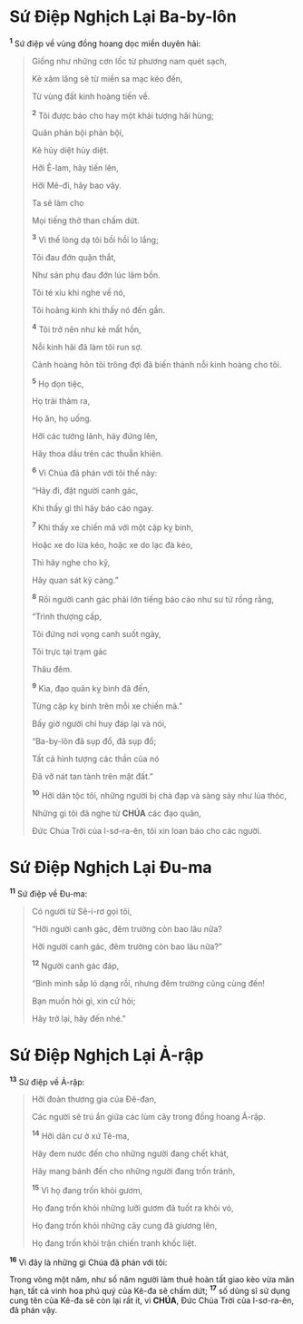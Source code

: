 # Sứ Điệp Nghịch Lại Ba-by-lôn

<sup><b>1</b></sup> Sứ điệp về vùng đồng hoang dọc miền duyên hải:

> Giống như những cơn lốc từ phương nam quét sạch,
>
> Kẻ xâm lăng sẽ từ miền sa mạc kéo đến,
>
> Từ vùng đất kinh hoàng tiến về.
>
> <sup><b>2</b></sup> Tôi được báo cho hay một khải tượng hãi hùng;
>
> Quân phản bội phản bội,
>
> Kẻ hủy diệt hủy diệt.
>
> Hỡi Ê-lam, hãy tiến lên,
>
> Hỡi Mê-đi, hãy bao vây.
>
> Ta sẽ làm cho
>
> Mọi tiếng thở than chấm dứt.
>
> <sup><b>3</b></sup> Vì thế lòng dạ tôi bồi hồi lo lắng;
>
> Tôi đau đớn quặn thắt,
>
> Như sản phụ đau đớn lúc lâm bồn.
>
> Tôi té xỉu khi nghe về nó,
>
> Tôi hoảng kinh khi thấy nó đến gần.
>
> <sup><b>4</b></sup> Tôi trở nên như kẻ mất hồn,
>
> Nỗi kinh hãi đã làm tôi run sợ.
>
> Cảnh hoàng hôn tôi trông đợi đã biến thành nỗi kinh hoàng cho tôi.
>
> <sup><b>5</b></sup> Họ dọn tiệc,
>
> Họ trải thảm ra,
>
> Họ ăn, họ uống.
>
> Hỡi các tướng lãnh, hãy đứng lên,
>
> Hãy thoa dầu trên các thuẫn khiên.
>
> <sup><b>6</b></sup> Vì Chúa đã phán với tôi thế này:
>
> “Hãy đi, đặt người canh gác,
>
> Khi thấy gì thì hãy báo cáo ngay.
>
> <sup><b>7</b></sup> Khi thấy xe chiến mã với một cặp kỵ binh,
>
> Hoặc xe do lừa kéo, hoặc xe do lạc đà kéo,
>
> Thì hãy nghe cho kỹ,
>
> Hãy quan sát kỹ càng.”
>
> <sup><b>8</b></sup> Rồi người canh gác phải lớn tiếng báo cáo như sư tử rống rằng,
>
> “Trình thượng cấp,
>
> Tôi đứng nơi vọng canh suốt ngày,
>
> Tôi trực tại trạm gác
>
> Thâu đêm.
>
> <sup><b>9</b></sup> Kìa, đạo quân kỵ binh đã đến,
>
> Từng cặp kỵ binh trên mỗi xe chiến mã.”
>
> Bấy giờ người chỉ huy đáp lại và nói,
>
> “Ba-by-lôn đã sụp đổ, đã sụp đổ;
>
> Tất cả hình tượng các thần của nó
>
> Đã vỡ nát tan tành trên mặt đất.”
>
> <sup><b>10</b></sup> Hỡi dân tộc tôi, những người bị chà đạp và sàng sảy như lúa thóc,
>
> Những gì tôi đã nghe từ **CHÚA** các đạo quân,
>
> Đức Chúa Trời của I-sơ-ra-ên, tôi xin loan báo cho các người.

# Sứ Điệp Nghịch Lại Đu-ma

<sup><b>11</b></sup> Sứ điệp về Đu-ma:

> Có người từ Sê-i-rơ gọi tôi,
>
> “Hỡi người canh gác, đêm trường còn bao lâu nữa?
>
> Hỡi người canh gác, đêm trường còn bao lâu nữa?”
>
> <sup><b>12</b></sup> Người canh gác đáp,
>
> “Bình minh sắp ló dạng rồi, nhưng đêm trường cũng cùng đến!
>
> Bạn muốn hỏi gì, xin cứ hỏi;
>
> Hãy trở lại, hãy đến nhé.”

# Sứ Điệp Nghịch Lại Ả-rập

<sup><b>13</b></sup> Sứ điệp về Ả-rập:

> Hỡi đoàn thương gia của Đê-đan,
>
> Các người sẽ trú ẩn giữa các lùm cây trong đồng hoang Ả-rập.
>
> <sup><b>14</b></sup> Hỡi dân cư ở xứ Tê-ma,
>
> Hãy đem nước đến cho những người đang chết khát,
>
> Hãy mang bánh đến cho những người đang trốn tránh,
>
> <sup><b>15</b></sup> Vì họ đang trốn khỏi gươm,
>
> Họ đang trốn khỏi những lưỡi gươm đã tuốt ra khỏi vỏ,
>
> Họ đang trốn khỏi những cây cung đã giương lên,
>
> Họ đang trốn khỏi trận chiến tranh khốc liệt.

<sup><b>16</b></sup> Vì đây là những gì Chúa đã phán với tôi:

Trong vòng một năm, như số năm người làm thuê hoàn tất giao kèo vừa mãn hạn, tất cả vinh hoa phú quý của Kê-đa sẽ chấm dứt; <sup><b>17</b></sup> số dũng sĩ sử dụng cung tên của Kê-đa sẽ còn lại rất ít, vì **CHÚA**, Đức Chúa Trời của I-sơ-ra-ên, đã phán vậy.

